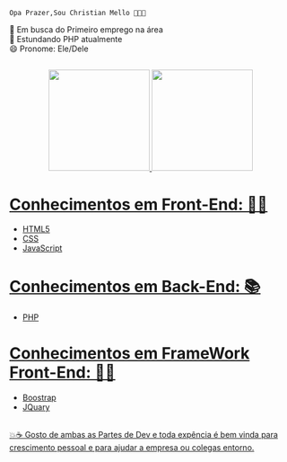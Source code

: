     Opa Prazer,Sou Christian Mello 👋🤙🤟

 🔭 Em busca do Primeiro emprego na área
<br>
 🌱 Estundando PHP atualmente
<br>
 😄 Pronome: Ele/Dele
##

<div align="center">
  <a href="https://github.com/Christian-Mello">
  <img height="180em" src="https://github-readme-stats.vercel.app/api?username=Christian-Mello&show_icons=true&theme=dracula&include_all_commits=true&count_private=true"/>
  <img height="180em" src="https://github-readme-stats.vercel.app/api/top-langs/?username=Christian-Mello&layout=compact&langs_count=7&theme=dark"/>
</div>
  
  
  <div>
    <div class="list">
    <h1>Conhecimentos em Front-End: 🤙💪</h1>
        <ul>
            <li>HTML5</li>
            <li>CSS</li>
            <li>JavaScript</li>
        </ul>
     <h1>Conhecimentos em Back-End: 📚</h1>
        <ul>
            <li>PHP</li>
        </ul>
      <h1>Conhecimentos em FrameWork Front-End: 🙋‍♂️</h1>
        <ul>
            <li>Boostrap</li>
            <li>JQuary</li>
        </ul>
  </div>
  
  <br>
  
  <div>
  💥☕
  Gosto de ambas as Partes de Dev e toda expência é bem vinda para crescimento pessoal e para ajudar a empresa ou colegas entorno.
  
  </div>

